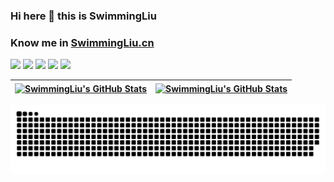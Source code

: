 ### Hi here 👋 this is **SwimmingLiu**
### Know me in [SwimmingLiu.cn](https://SwimmingLiu.cn)
![](https://img.shields.io/badge/Major-CS-609926?style=flat&logo=ABB%20RobotStudio&logoColor=ffffff)
![](https://img.shields.io/badge/Linux-use?style=flat&logo=Linux&logoColor=white&label=OS&color=red)
![](https://img.shields.io/badge/Use-Python-0076ab?style=flat&logo=Python&logoColor=ffffff)
![](https://img.shields.io/badge/pytorch-use?style=flat&logo=pytorch&label=frame&color=orange)
![](https://img.shields.io/badge/SpringBoot-use?style=flat&logo=SpringBoot&logoColor=white&label=Use&color=green)

| <a href="https://github.com/SwimmingLiu"><img align="center" src="https://github-readme-stats.vercel.app/api/top-langs/?username=SwimmingLiu&show_icons=true&include_all_commits=true&theme=buefy&hide_border=true&theme=transparent&langs_count=3" alt="SwimmingLiu's GitHub Stats" /></a> | <a href="https://github.com/SwimmingLiu"><img align="center" src="https://github-readme-stats.vercel.app/api?username=SwimmingLiu&show_icons=true&theme=buefy&hide_border=true&theme=transparent" alt="SwimmingLiu's GitHub Stats" /></a> |
| ------------- | ------------- |
<picture>
  <source media="(prefers-color-scheme: dark)" srcset="https://raw.githubusercontent.com/platane/platane/output/github-contribution-grid-snake-dark.svg">
  <source media="(prefers-color-scheme: light)" srcset="https://raw.githubusercontent.com/platane/platane/output/github-contribution-grid-snake.svg">
  <img alt="github contribution grid snake animation" src="https://raw.githubusercontent.com/platane/platane/output/github-contribution-grid-snake.svg">
</picture>





